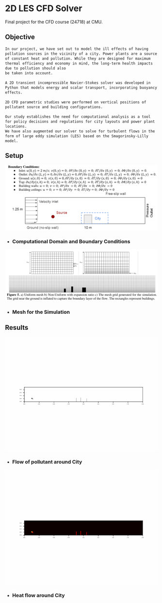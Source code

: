 # 2D LES CFD Solver

Final project for the CFD course (24718) at CMU.

## Objective
   
    In our project, we have set out to model the ill effects of having pollution sources in the vicinity of a city. Power plants are a source of constant heat and pollution. While they are designed for maximum thermal efficiency and economy in mind, the long-term health impacts due to pollution should also
    be taken into account. 
    
    A 2D transient incompressible Navier-Stokes solver was developed in Python that models energy and scalar transport, incorporating buoyancy effects. 
    
    2D CFD parametric studies were performed on vertical positions of pollutant source and building configurations. 
    
    Our study establishes the need for computational analysis as a tool for policy decisions and regulations for city layouts and power plant locations. 
    We have also augmented our solver to solve for turbulent flows in the form of large eddy simulation (LES) based on the Smagorinsky-Lilly model.

## Setup

![](BCs.png)

 - ### Computational Domain and Boundary Conditions

![](mesh.png)

 - ### Mesh for the Simulation

## Results

![](phi.gif)

  - ### Flow of pollutant around City

![](T.gif)

  - ### Heat flow around City